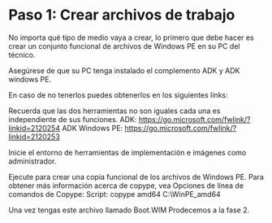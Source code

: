 # Paso 1: Crear archivos de trabajo
No importa qué tipo de medio vaya a crear, lo primero que debe hacer es crear un conjunto funcional de archivos de Windows PE en su PC del técnico.

Asegúrese de que su PC tenga instalado el complemento ADK y ADK windows PE.

En caso de no tenerlos puedes obtenerlos en los siguientes links:

Recuerda que las dos herramientas no son iguales cada una es independiente de sus funciones.
ADK: https://go.microsoft.com/fwlink/?linkid=2120254
ADK Windows PE: https://go.microsoft.com/fwlink/?linkid=2120253

Inicie el entorno de herramientas de implementación e imágenes como administrador.

Ejecute para crear una copia funcional de los archivos de Windows PE. Para obtener más información acerca de copype, vea Opciones de línea de comandos de Copype:
Script:  copype amd64 C:\WinPE_amd64

Una vez tengas este archivo llamado Boot.WIM Prodecemos a la fase 2.
